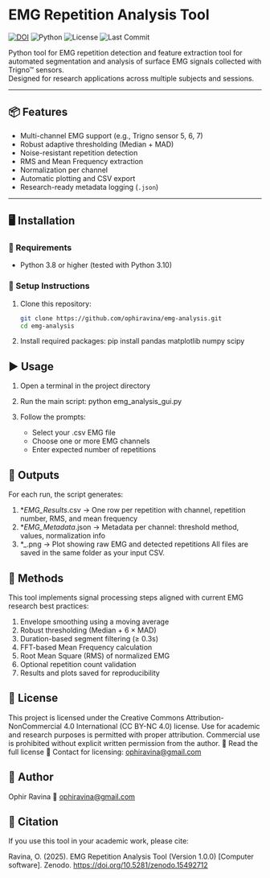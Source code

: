 #  EMG Repetition Analysis Tool
[![DOI](https://zenodo.org/badge/DOI/10.5281/zenodo.15492712.svg)](https://doi.org/10.5281/zenodo.15492712)
![Python](https://img.shields.io/badge/python-3.10-blue)
![License](https://img.shields.io/badge/license-CC%20BY--NC%204.0-lightgrey)
![Last Commit](https://img.shields.io/github/last-commit/ophiravina/emg-analysis)

Python tool for EMG repetition detection and feature extraction
tool for automated segmentation and analysis of surface EMG signals collected with Trigno™ sensors.  
Designed for research applications across multiple subjects and sessions.

---

## 📦 Features

- Multi-channel EMG support (e.g., Trigno sensor 5, 6, 7)
- Robust adaptive thresholding (Median + MAD)
- Noise-resistant repetition detection
- RMS and Mean Frequency extraction
- Normalization per channel
- Automatic plotting and CSV export
- Research-ready metadata logging (`.json`)

---

## 🖥️ Installation

### 🔹 Requirements

- Python 3.8 or higher (tested with Python 3.10)

### 🔹 Setup Instructions

1. Clone this repository:

   ```bash
   git clone https://github.com/ophiravina/emg-analysis.git
   cd emg-analysis
2. Install required packages:
   pip install pandas matplotlib numpy scipy
## ▶️ Usage
1. Open a terminal in the project directory

2. Run the main script:
   python emg_analysis_gui.py
3. Follow the prompts:
   - Select your .csv EMG file
   - Choose one or more EMG channels
   - Enter expected number of repetitions
## 📁 Outputs
For each run, the script generates:
1. *_EMG_Results_<timestamp>.csv
   → One row per repetition with channel, repetition number, RMS, and mean frequency 
2. *_EMG_Metadata_<timestamp>.json
   → Metadata per channel: threshold method, values, normalization info
3. *_<channel>.png
   → Plot showing raw EMG and detected repetitions
All files are saved in the same folder as your input CSV.

## 📖 Methods
This tool implements signal processing steps aligned with current EMG research best practices:
1. Envelope smoothing using a moving average
2. Robust thresholding (Median + 6 × MAD)
3. Duration-based segment filtering (≥ 0.3s)
4. FFT-based Mean Frequency calculation
5. Root Mean Square (RMS) of normalized EMG
6. Optional repetition count validation
7. Results and plots saved for reproducibility

## 📜 License
This project is licensed under the Creative Commons Attribution-NonCommercial 4.0 International (CC BY-NC 4.0) license.
Use for academic and research purposes is permitted with proper attribution.
Commercial use is prohibited without explicit written permission from the author.
🔗 Read the full license
📧 Contact for licensing: ophiravina@gmail.com

## 🧠 Author
Ophir Ravina
📧 ophiravina@gmail.com

## 🙏 Citation
If you use this tool in your academic work, please cite:

Ravina, O. (2025). EMG Repetition Analysis Tool (Version 1.0.0) [Computer software]. Zenodo. https://doi.org/10.5281/zenodo.15492712


